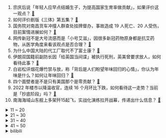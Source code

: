 1. 宗庆后说「年轻人应早点结婚生子，为提高国家生育率做贡献」，如果评价这一观点？ [:link:](https://www.zhihu.com/question/579061948)
2. 如何评价剧版《三体》第五集？ [:link:](https://www.zhihu.com/question/579076003)
3. 国务院对南昌货车冲撞人群查处挂牌督办，事故造成 19 人死亡、20 人受伤，目前案情进展如何？ [:link:](https://www.zhihu.com/question/579014296)
4. 网传新冠不是大号流感而是「小号艾滋」，因很多新冠药物原身都是抗艾药物，从医学角度来看该观点是否合理？ [:link:](https://www.zhihu.com/question/579008327)
5. 为什么中国大陆的代工厂取代不了富士康？ [:link:](https://www.zhihu.com/question/497225723)
6. 伊朗双国籍前副防长因「给英国当间谍」被执行死刑，英美曾要求放人，如何看待此事？ [:link:](https://www.zhihu.com/question/578887100)
7. 白岩松评烟花爆竹禁与放，称「背后是人们盼望年味回归的心情」，你认为年味是什么？如何让年味回归？ [:link:](https://www.zhihu.com/question/579055378)
8. 四个面壁者是不是只有美国那个是零贡献？ [:link:](https://www.zhihu.com/question/578350988)
9. 2022 年楼市以降温收官，连续 16 个月环比下跌，如何看待这一走势？当前是「抄底阶段」吗？ [:link:](https://www.zhihu.com/question/579005983)
10. 南海海域山东舰上多架歼15起飞，实战化演练拉开战幕，传递出什么信息？ [:link:](https://www.zhihu.com/question/579001927)
<details>
<summary>11 ~ 20</summary>

11. 为什么狗妈妈只会对刚出生的幼仔有母爱，等狗宝宝稍微长大一点就不管了，当它的面拿去卖掉，它也没什么感觉? [:link:](https://www.zhihu.com/question/573857956)
12. 如何看待《原神》1月16日晚公布的新角色「米卡」、「迪希雅」？ [:link:](https://www.zhihu.com/question/579080460)
13. 月薪多少才适合买车? [:link:](https://www.zhihu.com/question/474729149)
14. 1 月 16 日，离岸人民币兑美元自去年 7 月以来首次涨破 6.7 关口，发生了什么？ [:link:](https://www.zhihu.com/question/579006304)
15. 《甄嬛传》听完浣碧殉情后，甄嬛为何立马扯断手中的佛珠？ [:link:](https://www.zhihu.com/question/409774541)
16. 剧版《三体》中林永健饰演的常伟思怎么样？ [:link:](https://www.zhihu.com/question/578886711)
17. 如何看待爱奇艺被曝禁止HDMI连线播放一事？电视套娃式收费究竟谁之过？ [:link:](https://www.zhihu.com/question/579017821)
18. 程序员如何能提高自己的编程水平？ [:link:](https://www.zhihu.com/question/574446635)
19. 2023 LPL 春季赛「仁川双C」重聚，TES 2:0 击败 AL 取赛季开门红，如何评价这场比赛？ [:link:](https://www.zhihu.com/question/579062929)
20. 哈里王子自传《备胎》出版，首日销量仅次于《哈利·波特》，书里有哪些亮点？该书热销说明了什么？ [:link:](https://www.zhihu.com/question/578085343)
</details>
<details>
<summary>21 ~ 30</summary>

21. 网传米哈游开始收缩，现员工数超过 4000，有部门陷入空转，公司会如何应对这一局面？ [:link:](https://www.zhihu.com/question/578064251)
22. 电视剧《三体》登上央视，腾讯视频开播 1 小时便创纪录，如何评价剧版《三体》的改编？ [:link:](https://www.zhihu.com/question/579002657)
23. 中空的和氏璧是怎么做成传国玉玺的？ [:link:](https://www.zhihu.com/question/550432187)
24. 女子住酒店遇保安深夜刷卡进房, 酒店称「系送果盘确存在过失，支持合法维权」，如何从法律角度分析此事？ [:link:](https://www.zhihu.com/question/579009608)
25. 白宫承认拜登私宅中又发现另外 5 页机密材料，「机密文件门」事件持续发酵，将会如何影响美国政坛？ [:link:](https://www.zhihu.com/question/578833781)
26. Unicode里汉字可能已经有几千个错字，为什么不见有人质疑他们的审核能力？ [:link:](https://www.zhihu.com/question/578135470)
27. 消息人士称「普京不参与明年俄大选，或谈判结束俄乌冲突」，透露出哪些信息？ [:link:](https://www.zhihu.com/question/579012602)
28. 2023 年春晚主持人阵容首次发布，哪些信息值得关注？你对今年的春晚有哪些期待？ [:link:](https://www.zhihu.com/question/579009922)
29. 拳头公布悠米重做思路「保留长期附身，削弱伤害与控制效果」，这个改动方向怎么样？ [:link:](https://www.zhihu.com/question/577103158)
30. 游戏科学确定《黑神话：悟空》将于2024年夏天发售，对此大家怎么看？ [:link:](https://www.zhihu.com/question/579010520)
</details>
<details>
<summary>31 ~ 40</summary>

31. 项羽和吕布是不是很像？ [:link:](https://www.zhihu.com/question/570474508)
32. 读万卷书，行万里路，阅人无数，名家指路，这四样只能选一，你会选哪个？ [:link:](https://www.zhihu.com/question/573887013)
33. 2023年，你选择消费还是存钱？ [:link:](https://www.zhihu.com/question/576265012)
34. 培养孩子是多鼓励好，还是多批评好？ [:link:](https://www.zhihu.com/question/577903791)
35. 如果诺曼底战役盟军没有空优，德军在陆战方面未必会输，对吗？ [:link:](https://www.zhihu.com/question/509095446)
36. 没看过《三体》原著的观众看剧版《三体》是什么感受？ [:link:](https://www.zhihu.com/question/578898732)
37. 22-23 赛季 NBA 76 人 113:112 湖人，威少三双，如何评价这场比赛？ [:link:](https://www.zhihu.com/question/579016730)
38. 为什么男生喜欢《孤独摇滚》里的山田凉？ [:link:](https://www.zhihu.com/question/578153079)
39. 有哪些“百试不爽”，提高思考深度的思维模型？ [:link:](https://www.zhihu.com/question/431330002)
40. 多国检出「德尔塔克戎变异株」，专家称「未成主流毒株」，其传播力如何？是否有传入我国的风险？ [:link:](https://www.zhihu.com/question/579029579)
</details>
<details>
<summary>41 ~ 50</summary>

41. 如何看待2023CATTI考试调整为11月份？以后都一年只有一次吗？ [:link:](https://www.zhihu.com/question/579043004)
42. 马化腾反腐讲话后，腾讯开出 48 人惩治名单，哪些信息值得关注？为何「互联网大厂」贪腐行为屡禁不绝？ [:link:](https://www.zhihu.com/question/578844095)
43. 为什么现在越来越难以沉下心来读书？ [:link:](https://www.zhihu.com/question/578835961)
44. 中国驻美大使馆提醒「登机前 48 小时内核酸检测阴性者方可赴华」，哪些信息值得关注？ [:link:](https://www.zhihu.com/question/579002620)
45. 华为打入车灯界，新出的XLight在业内真实评价如何，是否能推动行业升级和技术创新？ [:link:](https://www.zhihu.com/question/579012644)
46. 悬赏个民间队伍能赢国足吗？ [:link:](https://www.zhihu.com/question/360355220)
47. 学生时代，颜值比成绩更重要吗? [:link:](https://www.zhihu.com/question/578330512)
48. 当餐桌上出现哪道菜，让你意识到要过年了？ [:link:](https://www.zhihu.com/question/578829000)
49. 如何评价北京理工大学在第五轮学科评估中惨败北京航空航天大学？ [:link:](https://www.zhihu.com/question/578555974)
50. 日本决定核废水 2023 春夏排入海，如何评价？经过处理的核污水对周边环境是否会造成危害？ [:link:](https://www.zhihu.com/question/578669049)
</details><details>
<summary>bilibili</summary>

1. 再做一次梦吧，这次是以百大的身份。 [:link:](//www.bilibili.com/video/BV17G4y1C7de)
2. 考试，但没及格 [:link:](//www.bilibili.com/video/BV1vP4y1k7V7)
3. 无敌了！这一期直接超神！！！ [:link:](//www.bilibili.com/video/BV1WG4y1C7mT)
4. 这是我今年遇到的很多朋友 [:link:](//www.bilibili.com/video/BV15P4y1k7Wz)
5. 深夜小桌游 [:link:](//www.bilibili.com/video/BV1FW4y137Tx)
6. 当《神女劈观》遇上《木兰诗》 尚雯婕杨扬上演跨界合唱 [:link:](//www.bilibili.com/video/BV1oY4y1f7qf)
7. 【官方MV】《One Last Chicken》 再见了，所有的只因战士 [:link:](//www.bilibili.com/video/BV1Mx4y137fa)
8. 《原神》角色演示-「瑶瑶：仙桂莹澈」 [:link:](//www.bilibili.com/video/BV1ev4y117Ls)
9. 《兔哥惊魂记》：游戏科学兔年贺岁小短片 [:link:](//www.bilibili.com/video/BV1t3411Z7jg)
10. 我想养个这玩意儿【kenshi②】 [:link:](//www.bilibili.com/video/BV1FG4y1w7T7)
<details>
<summary>11 ~ 20</summary>

11. 第一次听到雪人叫 [:link:](//www.bilibili.com/video/BV11A411d7fP)
12. 一盒榨菜卖800块？原来砖家说我们吃不起的榨菜是这个？ [:link:](//www.bilibili.com/video/BV1Sv4y1y7K7)
13. “小英雄大肚腩” [:link:](//www.bilibili.com/video/BV1NM411c7kM)
14. 《流浪地球2》定义主题曲《人是_》MV！纵使光亮微茫，依然奋力前行！命运打不败活着！ [:link:](//www.bilibili.com/video/BV1bY41197mq)
15. “我玩了400个小时不知火舞，但我从没见过她长什么样” [:link:](//www.bilibili.com/video/BV1DY411y7Fj)
16. 三年之期 我的世界永恒的MC生存 二周目EP1 [:link:](//www.bilibili.com/video/BV1r8411N7am)
17. 快过年了玩个游戏虐待一下自己 [:link:](//www.bilibili.com/video/BV1XT41127jP)
18. (现实世界 vs 中二动漫) 不行了 中二病犯了！ [:link:](//www.bilibili.com/video/BV1CD4y1W7u3)
19. 【卢克文工作室】“荒漠屠夫”惠然翻车事件，揭露经济链潜规则！ [:link:](//www.bilibili.com/video/BV1y84y1h7p5)
20. 在这寒冷的冬季吃上热乎的,给孩子带来温暖是家人们赋予的,所以我很感谢大家 [:link:](//www.bilibili.com/video/BV1yW4y137em)
</details>
<details>
<summary>21 ~ 30</summary>

21. 兄弟…你投屏忘关了 [:link:](//www.bilibili.com/video/BV1jx4y137FY)
22. 既然拿百大了 那不装了 [:link:](//www.bilibili.com/video/BV1iD4y1W7v8)
23. 两个月，自己设计+拼装，自然选择号，前进四！——《三体》 [:link:](//www.bilibili.com/video/BV1m24y1Y7rv)
24. 一台手机也能当百大？采访了70位百大UP主后，我悟了... [:link:](//www.bilibili.com/video/BV1qK411C7mX)
25. 时隔3年终于回国，第一次带爸妈，探秘最贵黑珍珠3钻家乡菜！ [:link:](//www.bilibili.com/video/BV19v4y1y7j8)
26. 排号200桌，等位5小时？好悬没把我饿死【凭啥排长队ep04-朱光玉火锅】 [:link:](//www.bilibili.com/video/BV1zW4y137qi)
27. 《明日方舟》限定干员「重岳」前瞻PV [:link:](//www.bilibili.com/video/BV18M411b7dm)
28. 史上用料最奢华的“巧克力砖”！一刀切下去，嘴角流下拉丝的眼泪…… [:link:](//www.bilibili.com/video/BV14P4y1k7WQ)
29. 关于流行音乐的深度研究：华语音乐已经完蛋了吗？ [:link:](//www.bilibili.com/video/BV1m8411P7v7)
30. 采访百万粉up主，原来他们私底下是这样…. [:link:](//www.bilibili.com/video/BV1je4y1F7mw)
</details>
<details>
<summary>31 ~ 40</summary>

31. 史上最厕一月番？史上最乐一月番！2023一月新番开播吐槽！ [:link:](//www.bilibili.com/video/BV1A14y1g7PC)
32. 《放假回家被骂十二则》 [:link:](//www.bilibili.com/video/BV1S84y1h7r1)
33. 新 春 找 瓜 行 动 [:link:](//www.bilibili.com/video/BV15R4y127qF)
34. B 站 热 门 审 核 现 状 [:link:](//www.bilibili.com/video/BV1kx4y137HT)
35. 又是一年 [:link:](//www.bilibili.com/video/BV1jD4y1W7XH)
36. 张镇辉台球正经教学【6个不太建议使用的技巧】17.0版本 [:link:](//www.bilibili.com/video/BV1wv4y117mi)
37. 全职UP这一年：难以启齿，避而不谈的问题今天全交代了 [:link:](//www.bilibili.com/video/BV1AG4y1C7Ks)
38. 【医学博士】耗时30天，制作了一份全网最全《新冠说明书》I 关于新冠，说点实话！ [:link:](//www.bilibili.com/video/BV1pY411977z)
39. 什锦区UP主为何能拿百大?【7年回顾】 [:link:](//www.bilibili.com/video/BV1kK411C7eh)
40. 19岁 拿了百大 [:link:](//www.bilibili.com/video/BV18R4y1Y7Qn)
</details>
<details>
<summary>41 ~ 50</summary>

41. 都什么年代，谁还当传统齐天大圣？！！ [:link:](//www.bilibili.com/video/BV1k14y1T745)
42. 任何答辩，终将入口即化！加强版 [:link:](//www.bilibili.com/video/BV11K411C7Mb)
43. 有种上学被抽查知识点的快感（5） [:link:](//www.bilibili.com/video/BV1JA411o7uT)
44. 用说唱科普生僻字 一起来听央视boys的《跟着我念字正腔圆》 [:link:](//www.bilibili.com/video/BV1XK411C7Mq)
45. 同学聚会遇到了前女友，说起当年的故事。 [:link:](//www.bilibili.com/video/BV1BG4y1A729)
46. 前年，我救了一只秃鹫，发了誓说只要它活下来我就再单身两年，没想到它活了，我也单身了两年。我掰着手指头算，两年快到了，我的桃花也快该到了吧，然后…然后… [:link:](//www.bilibili.com/video/BV1XA411d7mM)
47. 【奇谭】“生活把我搓成桃，大圣送我三根毛” [:link:](//www.bilibili.com/video/BV1Ne4y1F7kV)
48. 论文中期检查现状 [:link:](//www.bilibili.com/video/BV1d24y1a72d)
49. 七七：我最会找阴间宝箱了【一】 [:link:](//www.bilibili.com/video/BV1j3411Z7dh)
50. 2023明日方舟新春会「兔兔闹新春」正片DAY1 [:link:](//www.bilibili.com/video/BV1qR4y1e7Xo)
</details>
<details>
<summary>51 ~ 60</summary>

51. 试吃天价冰岛小龙虾，8只8000元冰岛克朗，到底有多好吃？ [:link:](//www.bilibili.com/video/BV1xP4y1k7Kf)
52. 2023迦勒底新春会 [:link:](//www.bilibili.com/video/BV128411N7Ny)
53. 硬核狠人骑行东北，夜宿路边铁皮房，寒潮零下30度像是睡在冰箱里 [:link:](//www.bilibili.com/video/BV1VD4y1H7JD)
54. 还记得他吗？德国志愿者卢安克，深入广西深山中支教十八年 [:link:](//www.bilibili.com/video/BV1uP4y1k7yj)
55. 食 食 物 者 为 俊 杰 [:link:](//www.bilibili.com/video/BV1qY411y7dD)
56. 我从小就会画马！ [:link:](//www.bilibili.com/video/BV1x24y1Y75F)
57. 玩游戏像高考，渡劫像考研，炼个药还得研究中医？！ [:link:](//www.bilibili.com/video/BV1WR4y127gc)
58. 【STN快报第七季02】EPIC管中国人叫爸爸的原因找到了，竟是因为孙子 [:link:](//www.bilibili.com/video/BV16A411o7gF)
59. 这是我玩过最逼真的击剑游戏！ [:link:](//www.bilibili.com/video/BV1Ev4y1176K)
60. 【2023欢乐春节音乐会】穿越千年文明，邂逅神鸟 [:link:](//www.bilibili.com/video/BV1224y1Y7QA)
</details>
<details>
<summary>61 ~ 70</summary>

61. 【TF家族】《一起去做的N件事》第十三件事：一起来释放吧！ [:link:](//www.bilibili.com/video/BV1aW4y137ue)
62. 2023未定事件簿新春会 [:link:](//www.bilibili.com/video/BV1Bd4y1L7R7)
63. 中国婆婆给外国媳妇买三金 小哒莎感动哭了！这金手镯也太贵了！ [:link:](//www.bilibili.com/video/BV1EG4y1C7ob)
64. 【流浪地球2 | “定义”主题曲《人是_》MV】周深震撼献唱，诉说人类的勇气与坚毅！ [:link:](//www.bilibili.com/video/BV18R4y1Y7Zz)
65. 鹰酱的厨房初体验！ [:link:](//www.bilibili.com/video/BV1qG4y1c7QJ)
66. 芬兰家人被成都冒烤鸭香到全场震惊！狂扫一大桌四川名小吃！担担面辣豆花儿疯狂抢食！撑到扶墙出！ [:link:](//www.bilibili.com/video/BV1JD4y1H7wp)
67. 土坑酸菜重现市场，风评却变了？ [:link:](//www.bilibili.com/video/BV1Zd4y157kJ)
68. ⚡ 舞 动 春 晚 ⚡ [:link:](//www.bilibili.com/video/BV1aY411y7vk)
69. 用煮熟的鸡蛋做个小兔子，好吃又好玩，快来试试 [:link:](//www.bilibili.com/video/BV19T41127SJ)
70. 别拦着我，我要拯救世界！ [:link:](//www.bilibili.com/video/BV1JR4y127hC)
</details>
<details>
<summary>71 ~ 80</summary>

71. 桥梁究竟可以贪到什么地步？？ [:link:](//www.bilibili.com/video/BV1GD4y1H7Yu)
72. 《夜  袭  流  浪  者》 [:link:](//www.bilibili.com/video/BV1kM411b7Mv)
73. 什么！《百战成诗》更新了？！——王者荣耀·113英雄群像献礼歌（古风圈半壁江山齐列阵！爷青回！） [:link:](//www.bilibili.com/video/BV1uM411b7CS)
74. ⚡还得是《叶罗丽》味冲啊！⚡ [:link:](//www.bilibili.com/video/BV1Cd4y1j7eH)
75. 网上流传的蟹黄堡秘方，到底好吃么？复刻一下！ [:link:](//www.bilibili.com/video/BV1gK411C7Uu)
76. 🤤探长，我是女人🤤 [:link:](//www.bilibili.com/video/BV1U14y1u7Bc)
77. 《 过 年 装 逼 神 器 2 》 [:link:](//www.bilibili.com/video/BV14e4y1F7ve)
78. 3D版？毁灭菇的压迫感！ [:link:](//www.bilibili.com/video/BV17d4y177N7)
79. 99%人不知道，这些行为居然违法！ [:link:](//www.bilibili.com/video/BV1QA411d7fd)
80. 中国版教父，香港黑道片巅峰！20000字拆解《无间道2》 [:link:](//www.bilibili.com/video/BV1K3411Z7SX)
</details>
<details>
<summary>81 ~ 90</summary>

81. 拼夕夕里3块5一个的“嫩牛五方”，你敢吃吗？？ [:link:](//www.bilibili.com/video/BV1TM411c7gv)
82. 新概念“天才” [:link:](//www.bilibili.com/video/BV1684y1h765)
83. 这届的粉丝只需要略微出手，就已是这个分段的极限 [:link:](//www.bilibili.com/video/BV1x24y1h7Ct)
84. 消消乐看完想去宫里过年 [:link:](//www.bilibili.com/video/BV1jG4y1C7eD)
85. “国运线” [:link:](//www.bilibili.com/video/BV15P4y1k75e)
86. 《Crazy》 Cover  Gnarls Barkley [:link:](//www.bilibili.com/video/BV19A411Z7Np)
87. 1999年的中国发生了什么？【激荡四十年·1999】 [:link:](//www.bilibili.com/video/BV1Gv4y1C7VB)
88. 人民日报金句摘抄|难以抵御的金句！！ [:link:](//www.bilibili.com/video/BV1pM411h7NF)
89. 我得百大了!但我还有些想说的... [:link:](//www.bilibili.com/video/BV1qR4y1Y7FM)
90. 父母反对动漫！偷偷把她们房间改造成二次元风，结果。。。 [:link:](//www.bilibili.com/video/BV1yK411C7FW)
</details>
<details>
<summary>91 ~ 100</summary>

91. 【特效向】火线生化对决 [:link:](//www.bilibili.com/video/BV1Le4y1F7pq)
92. 医学奇迹？！我捡的瘫痪小猫会蹬腿了！！！ [:link:](//www.bilibili.com/video/BV1oP4y1r77e)
93. 好久没有女仆装了... [:link:](//www.bilibili.com/video/BV1oK411C7fT)
94. 【散人】无脊椎怪盗！屁股与手的博弈！钻石到手妙妙妙～ [:link:](//www.bilibili.com/video/BV173411Z7b2)
95. “从没想过这碗面，会改变我的这一年。” [:link:](//www.bilibili.com/video/BV1jx4y137Lq)
96. 懂不懂00后童年女神的含金量啊 [:link:](//www.bilibili.com/video/BV1nG4y1C7ci)
97. 旅游真开心…… [:link:](//www.bilibili.com/video/BV1VK411y7jS)
98. 寄生虫-自闭测试 [:link:](//www.bilibili.com/video/BV1224y1a7ks)
99. 三体人：我们害怕叶问 [:link:](//www.bilibili.com/video/BV14A411o7oH)
100. 惊！喜羊羊与灰太狼中竟然有这么多有太阳！之前从来没发现！ [:link:](//www.bilibili.com/video/BV1dv4y1y71W)
</details></details>